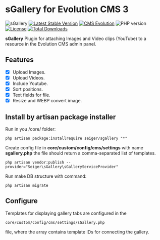 # sGallery for Evolution CMS 3
![sGallery](https://user-images.githubusercontent.com/12029039/169609394-08ea36d6-2393-4261-aff2-348f73a6103c.png)
[![Latest Stable Version](https://img.shields.io/packagist/v/seiger/sgallery?label=version)](https://packagist.org/packages/seiger/sgallery)
[![CMS Evolution](https://img.shields.io/badge/CMS-Evolution-brightgreen.svg)](https://github.com/evolution-cms/evolution)
![PHP version](https://img.shields.io/badge/PHP->=v7.4-red.svg?php=7.4)
[![License](https://img.shields.io/packagist/l/seiger/sgallery)](https://packagist.org/packages/seiger/sgallery)
[![Total Downloads](https://img.shields.io/packagist/dt/seiger/sgallery?color=blue)](https://packagist.org/packages/seiger/sgallery)

**sGallery** Plugin for attaching Images and Video clips (YouTube) to a resource in the Evolution CMS admin panel.

## Features

- [x] Upload Images.
- [x] Upload Videos.
- [x] Include Youtube.
- [x] Sort positions.
- [x] Text fields for file.
- [x] Resize and WEBP convert image.

## Install by artisan package installer

Run in you /core/ folder:

``php artisan package:installrequire seiger/sgallery "*"``

Create config file in **core/custom/config/cms/settings** with 
name **sgallery.php** the file should return a 
comma-separated list of templates.

``php artisan vendor:publish --provider="Seiger\sGallery\sGalleryServiceProvider"``

Run make DB structure with command:

``php artisan migrate``

## Configure

Templates for displaying gallery tabs are configured in the 

``core/custom/config/cms/settings/sGallery.php``

file, where the array contains template IDs for connecting the gallery.